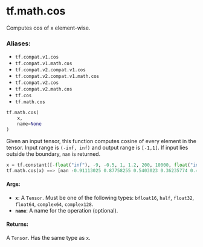 <div itemscope itemtype="http://developers.google.com/ReferenceObject">
<meta itemprop="name" content="tf.math.cos" />
<meta itemprop="path" content="Stable" />
</div>

# tf.math.cos

Computes cos of x element-wise.

### Aliases:

* `tf.compat.v1.cos`
* `tf.compat.v1.math.cos`
* `tf.compat.v2.compat.v1.cos`
* `tf.compat.v2.compat.v1.math.cos`
* `tf.compat.v2.cos`
* `tf.compat.v2.math.cos`
* `tf.cos`
* `tf.math.cos`

``` python
tf.math.cos(
    x,
    name=None
)
```

<!-- Placeholder for "Used in" -->

  Given an input tensor, this function computes cosine of every
  element in the tensor. Input range is `(-inf, inf)` and
  output range is `[-1,1]`. If input lies outside the boundary, `nan`
  is returned.

  ```python
  x = tf.constant([-float("inf"), -9, -0.5, 1, 1.2, 200, 10000, float("inf")])
  tf.math.cos(x) ==> [nan -0.91113025 0.87758255 0.5403023 0.36235774 0.48718765 -0.95215535 nan]
  ```

#### Args:


* <b>`x`</b>: A `Tensor`. Must be one of the following types: `bfloat16`, `half`, `float32`, `float64`, `complex64`, `complex128`.
* <b>`name`</b>: A name for the operation (optional).


#### Returns:

A `Tensor`. Has the same type as `x`.
